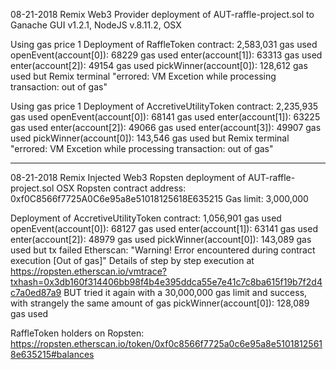 08-21-2018 Remix Web3 Provider deployment of AUT-raffle-project.sol to Ganache GUI v1.2.1, NodeJS v.8.11.2, OSX

Using gas price 1
Deployment of RaffleToken contract: 2,583,031 gas used
openEvent(account[0]): 68229 gas used
enter(account[1]): 63313 gas used
enter(account[2]): 49154 gas used
pickWinner(account[0]): 128,612 gas used but Remix terminal "errored: VM Excetion while processing transaction: out of gas" 

Using gas price 1
Deployment of AccretiveUtilityToken contract: 2,235,935 gas used
openEvent(account[0]): 68141 gas used
enter(account[1]): 63225 gas used
enter(account[2]): 49066 gas used
enter(account[3]): 49907 gas used
pickWinner(account[0]): 143,546 gas used but Remix terminal "errored: VM Excetion while processing transaction: out of gas"

---

08-21-2018 Remix Injected Web3 Ropsten deployment of AUT-raffle-project.sol OSX
Ropsten contract address: 0xf0C8566f7725A0C6e95a8e51018125618E635215
Gas limit: 3,000,000

Deployment of AccretiveUtilityToken contract: 1,056,901 gas used
openEvent(account[0]): 68127 gas used
enter(account[1]): 63141 gas used
enter(account[2]): 48979 gas used
pickWinner(account[0]): 143,089 gas used but tx failed Etherscan: "Warning! Error encountered during contract execution [Out of gas]"
Details of step by step execution at https://ropsten.etherscan.io/vmtrace?txhash=0x3db160f314406bb98f4b4e395ddca55e7e41c7c8ba615f19b7f2d4c7a0ed87a9
BUT tried it again with a 30,000,000 gas limit and success, with strangely the same amount of gas
pickWinner(account[0]): 128,089 gas used 

RaffleToken holders on Ropsten: https://ropsten.etherscan.io/token/0xf0c8566f7725a0c6e95a8e51018125618e635215#balances
